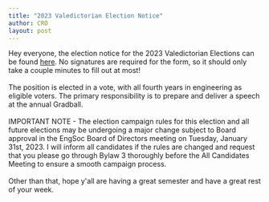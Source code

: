 ```yaml
---
title: "2023 Valedictorian Election Notice"
author: CRO
layout: post
---
```


Hey everyone, the election notice for the 2023 Valedictorian Elections can be found <a href="https://drive.google.com/file/d/1c2yszTW0BTBafVBbrKkTu4Obyl9k8U67/view?usp=sharing">here</a>. No signatures are required for the form, so it should only take a couple minutes to fill out at most!<br> <br> The position is elected in a vote, with all fourth years in engineering as eligible voters. The primary responsibility is to prepare and deliver a speech at the annual Gradball.<br> <br> IMPORTANT NOTE - The election campaign rules for this election and all future elections may be undergoing a major change subject to Board approval in the EngSoc Board of Directors meeting on Tuesday, January 31st, 2023. I will inform all candidates if the rules are changed and request that you please go through Bylaw 3 thoroughly before the All Candidates Meeting to ensure a smooth campaign process.<br> <br> Other than that, hope y'all are having a great semester and have a great rest of your week.